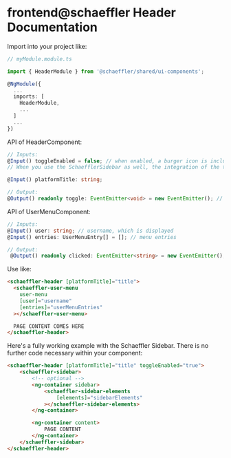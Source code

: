 # frontend@schaeffler Header Documentation

Import into your project like:

```typescript
// myModule.module.ts

import { HeaderModule } from '@schaeffler/shared/ui-components';

@NgModule({
  ...
  imports: [
    HeaderModule,
    ...
  ]
  ...
})
```

API of HeaderComponent:

```typescript
// Inputs:
@Input() toggleEnabled = false; // when enabled, a burger icon is included and the output event is active
// When you use the SchaefflerSidebar as well, the integration of the toggle event and the button click is already done for you. 

@Input() platformTitle: string;

// Output:
@Output() readonly toggle: EventEmitter<void> = new EventEmitter(); // is emitted when the burger icon was clicked
```

API of UserMenuComponent: 

```typescript
// Inputs:
@Input() user: string; // username, which is displayed
@Input() entries: UserMenuEntry[] = []; // menu entries

// Output: 
 @Output() readonly clicked: EventEmitter<string> = new EventEmitter(); // is emitted when a element of the menu is clicked. Emitted event contains the provided key within the UserMenuEntry.
```


Use like:

```html
<schaeffler-header [platformTitle]="title">
  <schaeffler-user-menu
    user-menu
    [user]="username"
    [entries]="userMenuEntries"
  ></schaeffler-user-menu>

  PAGE CONTENT COMES HERE
</schaeffler-header>
```

Here's a fully working example with the Schaeffler Sidebar. There is no further code necessary within your component: 

```html
<schaeffler-header [platformTitle]="title" toggleEnabled="true">
    <schaeffler-sidebar>
        <!-- optional -->
        <ng-container sidebar>
            <schaeffler-sidebar-elements
                [elements]="sidebarElements"
            ></schaeffler-sidebar-elements>
        </ng-container>

        <ng-container content>
            PAGE CONTENT
        </ng-container>
    </schaeffler-sidebar>
</schaeffler-header>
```



